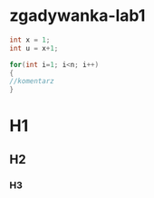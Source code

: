 # zgadywanka-lab1

```csharp
int x = 1;
int u = x+1;

for(int i=1; i<n; i++)
{
//komentarz
}
```
# H1
## H2
### H3
